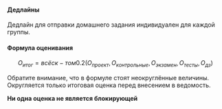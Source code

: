 #### Дедлайны

Дедлайн для отправки домашнего задания индивидуален для каждой группы.

#### Формула оценивания

$$O_{итог} = всё с к-том 0.2 (O_{проект} , O_{контрольные} , O_{экзамен} , O_{тесты} , O_{дз})$$

Обратите внимание, что в формуле стоят неокруглённые величины.
Округляется только итоговая оценка перед внесением в ведомость.

**Ни одна оценка не является блокирующей**
